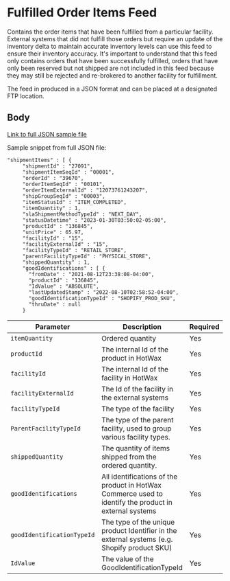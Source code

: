 # Fulfilled Order Items Feed

Contains the order items that have been fulfilled from a particular facility. External systems that did not fulfill those orders but require an update of the inventory delta to maintain accurate inventory levels can use this feed to ensure their inventory accuracy. It's important to understand that this feed only contains orders that have been successfully fulfilled, orders that have only been reserved but not shipped are not included in this feed because they may still be rejected and re-brokered to another facility for fulfillment.

The feed in produced in a JSON format and can be placed at a designated FTP location.

## Body 
[Link to full JSON sample file](https://github.com/Dhiraj1405/oms-documentation/blob/BOPIS_API/Fulfillment/Samples/Fulfilled%20order%20items%20feed.json#L767)

Sample snippet from full JSON file: 
```
"shipmentItems" : [ {
     "shipmentId" : "27091",
     "shipmentItemSeqId" : "00001",
     "orderId" : "39670",
     "orderItemSeqId" : "00101",
     "orderItemExternalId" : "12073761243207",
     "shipGroupSeqId" : "00003",
     "itemStatusId" : "ITEM_COMPLETED",
     "itemQuantity" : 1,
     "slaShipmentMethodTypeId" : "NEXT_DAY",
     "statusDatetime" : "2023-01-30T03:50:02-05:00",
     "productId" : "136845",
     "unitPrice" : 65.97,
     "facilityId" : "15",
     "facilityExternalId" : "15",
     "facilityTypeId" : "RETAIL_STORE",
     "parentFacilityTypeId" : "PHYSICAL_STORE",
     "shippedQuantity" : 1,
     "goodIdentifications" : [ {
       "fromDate" : "2021-08-12T23:38:08-04:00",
       "productId" : "136845",
       "IdValue" : "ABSOLUTE",
       "lastUpdatedStamp" : "2022-08-10T02:58:52-04:00",
       "goodIdentificationTypeId" : "SHOPIFY_PROD_SKU",
       "thruDate" : null
     }
```



| Parameter | Description | Required |
| ---- | ----------- | -------- |
| `itemQuantity` | Ordered quantity | Yes |
| `productId` | The internal Id of the product in HotWax | Yes |
| `facilityId` | The internal Id of the facility in HotWax | Yes |
| `facilityExternalId` | The Id of the facility in the external systems | Yes |
| `facilityTypeId` | The type of the facility | Yes |
| `ParentFacilityTypeId` | The type of the parent facility, used to group various facility types. | Yes |
| `shippedQuantity` | The quantity of items shipped from the ordered quantity. | Yes |
| `goodIdentifications` | All identifications of the product in HotWax Commerce used to identify the product in external systems | Yes |
| `goodIdentificationTypeId` | The type of the unique product Identifier in the external systems (e.g. Shopify product SKU) | Yes |
| `IdValue` | The value of the GoodIdentificationTypeId | Yes |
